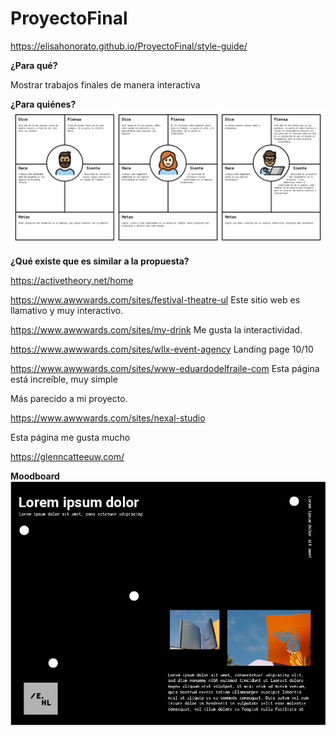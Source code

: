 # ProyectoFinal
https://elisahonorato.github.io/ProyectoFinal/style-guide/

**¿Para qué?** 

Mostrar trabajos finales de manera interactiva

**¿Para quiénes?**
![arquetipos](readme/Arquetipos.png)

**¿Qué existe que es similar a la propuesta?**

https://activetheory.net/home 

https://www.awwwards.com/sites/festival-theatre-ul
Este sitio web es llamativo y muy interactivo.

https://www.awwwards.com/sites/my-drink
Me gusta la interactividad.

https://www.awwwards.com/sites/wllx-event-agency 
Landing page 10/10

https://www.awwwards.com/sites/www-eduardodelfraile-com
Esta página está increíble, muy simple



Más parecido a mi proyecto.

https://www.awwwards.com/sites/nexal-studio

Esta página me gusta mucho

https://glenncatteeuw.com/


**Moodboard**
![moodboard](readme/moodboard.png)
